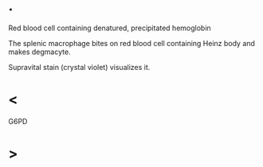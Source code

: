# .

Red blood cell containing denatured, precipitated hemoglobin

The splenic macrophage bites on red blood cell containing Heinz body and makes degmacyte.

Supravital stain (crystal violet) visualizes it.

# <

G6PD

# >
